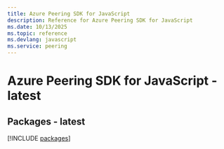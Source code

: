 ```yaml
---
title: Azure Peering SDK for JavaScript
description: Reference for Azure Peering SDK for JavaScript
ms.date: 10/13/2025
ms.topic: reference
ms.devlang: javascript
ms.service: peering
---
```

# Azure Peering SDK for JavaScript - latest
## Packages - latest
[!INCLUDE [packages](peering-index.md)]